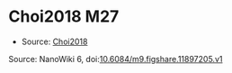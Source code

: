 <a name="material" />

# Choi2018 M27
<script type="application/ld+json">
  {
    "@context": "https://schema.org/",
    "@type": "ChemicalSubstance",
    "@id": "https://egonw.github.io/nanowiki/nanowiki538.html#material",
    "http://purl.org/dc/terms/conformsTo":
      {
        "@type": "CreativeWork",
        "@id": "https://bioschemas.org/profiles/ChemicalSubstance/0.4-RELEASE/"
      },
    "identfier": "538",
    "name": "Choi2018 M27",
    "url": "https://egonw.github.io/nanowiki/nanowiki538.html#material",
    "sameAs": "http://127.0.0.1/mediawiki/index.php/Special:URIResolver/Choi2018_M27"
  }
</script>


* Source: [Choi2018](Choi2018.md)


Source: NanoWiki 6, doi:[10.6084/m9.figshare.11897205.v1](https://doi.org/10.6084/m9.figshare.11897205.v1)
